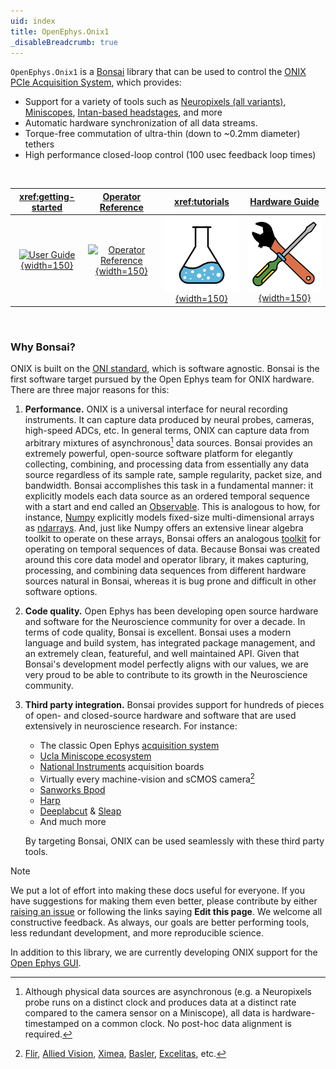 ```yaml
---
uid: index
title: OpenEphys.Onix1
_disableBreadcrumb: true
---
```


`OpenEphys.Onix1` is a [Bonsai](https://bonsai-rx.org/) library that can be used to control the [ONIX PCIe Acquisition System](https://open-ephys.org/onix/oeps-9006), which provides:

* Support for a variety of tools such as [Neuropixels (all
  variants)](https://www.neuropixels.org/),
  [Miniscopes](https://open-ephys.org/miniscope-v4/miniscope-v4), [Intan-based
  headstages](https://open-ephys.org/onix/oeps-7741), and more
* Automatic hardware synchronization of all data streams.
* Torque-free commutation of ultra-thin (down to ~0.2mm diameter) tethers
* High performance closed-loop control (100 usec feedback loop times)

<br>
<div class="quick-links">

| <xref:getting-started> | [Operator Reference](xref:OpenEphys.Onix1) | <xref:tutorials> | [Hardware Guide](https://open-ephys.github.io/onix-docs/) |
|:----:|:----:|:----:|:----:|
| [![User Guide](images/running.svg){width=150}](xref:getting-started) | [![Operator Reference](images/books.svg){width=150}](xref:OpenEphys.Onix1) | [![Tutorials](images/beaker.svg){width=150}](xref:tutorials) |[![Tutorials](images/screwdriver.svg){width=150}](https://open-ephys.github.io/onix-docs/)|

</div>
<br>

### Why Bonsai?

ONIX is built on the [ONI standard](https://open-ephys.github.io/ONI/), which is software
agnostic. Bonsai is the first software target pursued by the Open Ephys team for
ONIX hardware. There are three major reasons for this:

1. **Performance.** ONIX is a universal interface for neural recording instruments. It can
   capture data produced by neural probes, cameras, high-speed ADCs, etc. In
   general terms, ONIX can capture data from arbitrary mixtures of
   asynchronous[^1] data sources. Bonsai provides an extremely powerful,
   open-source software platform for elegantly collecting, combining, and
   processing data from essentially any data source regardless of its sample
   rate, sample regularity, packet size, and bandwidth. Bonsai accomplishes this
   task in a fundamental manner: it explicitly models each data source as an
   ordered temporal sequence with a start and end called an
   [Observable](https://reactivex.io/documentation/observable.html). This is
   analogous to how, for instance,
   [Numpy](https://numpy.org/doc/stable/index.html) explicitly models fixed-size
   multi-dimensional arrays as
   [ndarrays](https://numpy.org/doc/stable/reference/generated/numpy.ndarray.html#numpy.ndarray).
   And, just like Numpy offers an extensive linear algebra toolkit
   to operate on these arrays, Bonsai offers an analogous
   [toolkit](https://reactivex.io/documentation/operators.html)
   for operating on temporal sequences of data. Because Bonsai was created around this core
   data model and operator library, it makes capturing, processing, and combining data
   sequences from different hardware sources natural in Bonsai, whereas it is
   bug prone and difficult in other software options.
1. **Code quality.** Open Ephys has been developing open source hardware and
   software for the Neuroscience community for over a decade. In terms of code
   quality, Bonsai is excellent. Bonsai uses a modern language and build system,
   has integrated package management, and an extremely clean, featureful, and well
   maintained API. Given that Bonsai's development model perfectly aligns with our
   values, we are very proud to be able to contribute to its growth in the
   Neuroscience community.
1. **Third party integration.** Bonsai provides support for
   hundreds of pieces of open- and closed-source hardware and software that are
   used extensively in neuroscience research. For instance:

    - The classic Open Ephys [acquisition system](https://open-ephys.org/acquisition-system)
    - [Ucla Miniscope ecosystem](https://open-ephys.github.io/miniscope-docs/index.html)
    - [National Instruments](https://bonsai-rx.org/daqmx/articles/intro.html) acquisition boards
    - Virtually every machine-vision and sCMOS camera[^2]
    - [Sanworks Bpod](https://sanworks.github.io/Bpod_Wiki/)
    - [Harp](https://harp-tech.org/index.html)
    - [Deeplabcut](https://github.com/bonsai-rx/deeplabcut) & [Sleap](https://github.com/bonsai-rx/sleap)
    - And much more

   By targeting Bonsai, ONIX can be used seamlessly with these third party tools.

> [!NOTE]
> We put a lot of effort into
> making these docs useful for everyone. If you have suggestions for making
> them even better, please contribute by either [raising an
> issue](https://github.com/bonsai-rx/docs/issues) or following the links saying
> **Edit this page**. We welcome all constructive feedback. As always, our goals
> are better performing tools, less redundant development, and more reproducible
> science.
>
> In addition to this library, we are currently developing ONIX support for the
[Open Ephys GUI](https://open-ephys.org/gui/). 


[^1]: Although physical data sources are asynchronous (e.g. a Neuropixels probe
runs on a distinct clock and produces data at a distinct rate compared to the
camera sensor on a Miniscope), all data is hardware-timestamped on a common
clock. No post-hoc data alignment is required.

[^2]: [Flir](https://github.com/bonsai-rx/spinnaker), [Allied
Vision](https://github.com/bonsai-rx/vimba),
[Ximea](https://github.com/bonsai-rx/ximea),
[Basler](https://github.com/bonsai-rx/pylon),
[Excelitas](https://github.com/bonsai-rx/pco), etc.